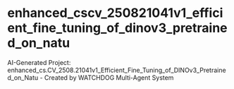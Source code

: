 # enhanced_cscv_250821041v1_efficient_fine_tuning_of_dinov3_pretrained_on_natu
AI-Generated Project: enhanced_cs.CV_2508.21041v1_Efficient_Fine_Tuning_of_DINOv3_Pretrained_on_Natu - Created by WATCHDOG Multi-Agent System
